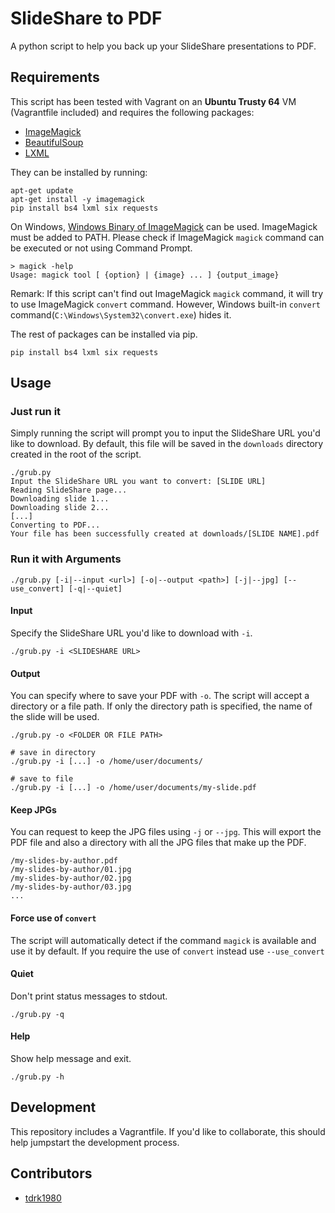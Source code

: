 # SlideShare to PDF

A python script to help you back up your SlideShare presentations to PDF.


## Requirements

This script has been tested with Vagrant on an **Ubuntu Trusty 64** VM (Vagrantfile included) and requires the following packages:

- [ImageMagick](http://www.imagemagick.org/script/index.php)
- [BeautifulSoup](https://www.crummy.com/software/BeautifulSoup/)
- [LXML](http://lxml.de/)

They can be installed by running:

````
apt-get update
apt-get install -y imagemagick 
pip install bs4 lxml six requests
````

On Windows, [Windows Binary of ImageMagick](https://imagemagick.org/script/download.php#windows) can be used.
ImageMagick must be added to PATH.
Please check if ImageMagick `magick` command can be executed or not using Command Prompt.

```
> magick -help
Usage: magick tool [ {option} | {image} ... ] {output_image}
```
Remark:
If this script can't find out ImageMagick `magick` command, it will try to use ImageMagick `convert` command.
However, Windows built-in `convert` command(`C:\Windows\System32\convert.exe`) hides it.

The rest of packages can be installed via pip.

````
pip install bs4 lxml six requests
````

## Usage

### Just run it

Simply running the script will prompt you to input the SlideShare URL you'd like to download. By default, this file will be saved in the `downloads` directory created in the root of the script.

````
./grub.py
Input the SlideShare URL you want to convert: [SLIDE URL]
Reading SlideShare page...
Downloading slide 1...
Downloading slide 2...
[...]
Converting to PDF...
Your file has been successfully created at downloads/[SLIDE NAME].pdf
````


### Run it with Arguments

```
./grub.py [-i|--input <url>] [-o|--output <path>] [-j|--jpg] [--use_convert] [-q|--quiet]
```

#### Input
Specify the SlideShare URL you'd like to download with `-i`.

````
./grub.py -i <SLIDESHARE URL>
````


#### Output
You can specify where to save your PDF with `-o`. The script will accept a directory or a file path. If only the directory path is specified, the name of the slide will be used.

````
./grub.py -o <FOLDER OR FILE PATH>

# save in directory
./grub.py -i [...] -o /home/user/documents/

# save to file
./grub.py -i [...] -o /home/user/documents/my-slide.pdf
````


#### Keep JPGs
You can request to keep the JPG files using `-j` or `--jpg`. This will export the PDF file and also a directory with all the JPG files that make up the PDF.

````
/my-slides-by-author.pdf
/my-slides-by-author/01.jpg
/my-slides-by-author/02.jpg
/my-slides-by-author/03.jpg
...
````

#### Force use of `convert`
The script will automatically detect if the command `magick` is available and use it by default. If you require the use of `convert` instead use `--use_convert`


#### Quiet
Don't print status messages to stdout.

````
./grub.py -q
````


#### Help
Show help message and exit.

````
./grub.py -h
````


## Development
This repository includes a Vagrantfile. If you'd like to collaborate, this should help jumpstart the development process.

## Contributors
- [tdrk1980](https://github.com/tdrk1980)
